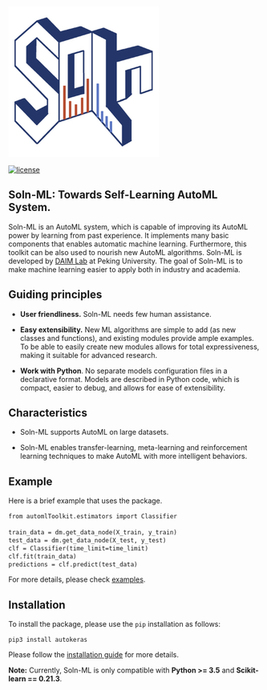 ![](docs/logos/soln_ml_300.jpg)

[![license](https://img.shields.io/github/license/mashape/apistatus.svg?maxAge=2592000)](https://github.com/thomas-young-2013/automl-toolkit/blob/master/LICENSE)

## Soln-ML: Towards Self-Learning AutoML System.
Soln-ML is an AutoML system, which is capable of improving its AutoML power by learning from past experience.
It implements many basic components that enables automatic machine learning. 
Furthermore, this toolkit can be also used to nourish new AutoML algorithms.
Soln-ML is developed by <a href="http://net.pku.edu.cn/~cuibin/" target="_blank" rel="nofollow">DAIM Lab</a> at Peking University.
The goal of Soln-ML is to make machine learning easier to apply both in industry and academia.

## Guiding principles

- __User friendliness.__ Soln-ML needs few human assistance.

- __Easy extensibility.__ New ML algorithms are simple to add (as new classes and functions), and existing modules provide ample examples. To be able to easily create new modules allows for total expressiveness, making it suitable for advanced research.

- __Work with Python__. No separate models configuration files in a declarative format. Models are described in Python code, which is compact, easier to debug, and allows for ease of extensibility.

## Characteristics
- Soln-ML supports AutoML on large datasets.

- Soln-ML enables transfer-learning, meta-learning and reinforcement learning techniques to make AutoML with more intelligent behaviors.

## Example

Here is a brief example that uses the package.

```
from automlToolkit.estimators import Classifier

train_data = dm.get_data_node(X_train, y_train)
test_data = dm.get_data_node(X_test, y_test)
clf = Classifier(time_limit=time_limit)
clf.fit(train_data)
predictions = clf.predict(test_data)
```

For more details, please check [examples](https://github.com/thomas-young-2013/automl-toolkit/tree/master/examples).

## Installation

To install the package, please use the `pip` installation as follows:

```shell
pip3 install autokeras
```

Please follow the [installation guide](https://autokeras.com/install) for more details.

**Note:** Currently, Soln-ML is only compatible with **Python >= 3.5** and **Scikit-learn == 0.21.3**.
